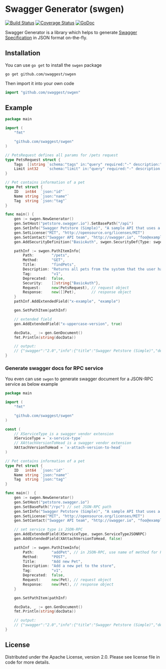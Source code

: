 # Swagger Generator (swgen)

[![Build Status](https://travis-ci.org/swaggest/swgen.svg?branch=master)](https://travis-ci.org/swaggest/swgen)
[![Coverage Status](https://coveralls.io/repos/github/swaggest/swgen/badge.svg?branch=master)](https://coveralls.io/github/swaggest/swgen?branch=master)
[![GoDoc](https://godoc.org/github.com/swaggest/swgen?status.svg)](https://godoc.org/github.com/swaggest/swgen)

Swagger Generator is a library which helps to generate [Swagger Specification](http://swagger.io/specification/) in JSON format on-the-fly.

## Installation

You can use `go get` to install the `swgen` package

    go get github.com/swaggest/swgen

Then import it into your own code

```go
import "github.com/swaggest/swgen"
```

## Example

```go
package main

import (
    "fmt"

    "github.com/swaggest/swgen"
)

// PetsRequest defines all params for /pets request
type PetsRequest struct {
    Tags  []string `schema:"tags" in:"query" required:"-" description:"tags to filter by"`
    Limit int32    `schema:"limit" in:"query" required:"-" description:"maximum number of results to return"`
}

// Pet contains information of a pet
type Pet struct {
    ID   int64  `json:"id"`
    Name string `json:"name"`
    Tag  string `json:"tag"`
}

func main() {
	gen := swgen.NewGenerator()
	gen.SetHost("petstore.swagger.io").SetBasePath("/api")
	gen.SetInfo("Swagger Petstore (Simple)", "A sample API that uses a petstore as an example to demonstrate features in the swagger-2.0 specification", "http://helloreverb.com/terms/", "2.0")
	gen.SetLicense("MIT", "http://opensource.org/licenses/MIT")
	gen.SetContact("Swagger API team", "http://swagger.io", "foo@example.com")
	gen.AddSecurityDefinition("BasicAuth", swgen.SecurityDef{Type: swgen.SecurityBasicAuth})

	pathInf := swgen.PathItemInfo{
		Path:        "/pets",
		Method:      "GET",
		Title:       "findPets",
		Description: "Returns all pets from the system that the user has access to",
		Tag:         "v1",
		Deprecated:  false,
		Security:    []string{"BasicAuth"},
		Request:     new(PetsRequest), // request object
		Response:    new([]Pet),       // response object
	}
	pathInf.AddExtendedField("x-example", "example")

	gen.SetPathItem(pathInf)

	// extended field
	gen.AddExtendedField("x-uppercase-version", true)

	docData, _ := gen.GenDocument()
	fmt.Println(string(docData))

	// output:
	// {"swagger":"2.0","info":{"title":"Swagger Petstore (Simple)","description":"A sample API that uses a petstore as an example to demonstrate features in the swagger-2.0 specification","termsOfService":"http://helloreverb.com/terms/","contact":{"name":"Swagger API team","url":"http://swagger.io","email":"foo@example.com"},"license":{"name":"MIT","url":"http://opensource.org/licenses/MIT"},"version":"2.0"},"host":"petstore.swagger.io","basePath":"/api","schemes":["http","https"],"paths":{"/pets":{"get":{"tags":["v1"],"summary":"findPets","description":"Returns all pets from the system that the user has access to","parameters":[{"description":"tags to filter by","type":"array","name":"tags","in":"query","items":{"type":"string"},"collectionFormat":"multi"},{"description":"maximum number of results to return","type":"integer","format":"int32","name":"limit","in":"query"}],"responses":{"200":{"description":"OK","schema":{"type":"array","items":{"$ref":"#/definitions/Pet"}}}},"security":[{"BasicAuth":[]}],"x-example":"example"}}},"definitions":{"Pet":{"type":"object","properties":{"id":{"type":"integer","format":"int64"},"name":{"type":"string"},"tag":{"type":"string"}}}},"securityDefinitions":{"BasicAuth":{"type":"basic"}},"x-uppercase-version":true}
}
```

### Generate swagger docs for RPC service

You even can use `swgen` to generate swagger document for a JSON-RPC service as below example

```go
package main

import (
	"fmt"

	"github.com/swaggest/swgen"
)

const (
	// XServiceType is a swagger vendor extension
	XServiceType = `x-service-type`
	// XAttachVersionToHead is a swagger vendor extension
	XAttachVersionToHead = `x-attach-version-to-head`
)

// Pet contains information of a pet
type Pet struct {
	ID   int64  `json:"id"`
	Name string `json:"name"`
	Tag  string `json:"tag"`
}

func main()  {
	gen := swgen.NewGenerator()
	gen.SetHost("petstore.swagger.io")
	gen.SetBasePath("/rpc") // set JSON-RPC path
	gen.SetInfo("Swagger Petstore (Simple)", "A sample API that uses a petstore as an example to demonstrate features in the swagger-2.0 specification", "http://helloreverb.com/terms/", "2.0")
	gen.SetLicense("MIT", "http://opensource.org/licenses/MIT")
	gen.SetContact("Swagger API team", "http://swagger.io", "foo@example.com")

	// set service type is JSON-RPC
	gen.AddExtendedField(XServiceType, swgen.ServiceTypeJSONRPC)
	gen.AddExtendedField(XAttachVersionToHead, false)

	pathInf := swgen.PathItemInfo{
		Path:        "addPet", // in JSON-RPC, use name of method for Path
		Method:      "POST",
		Title:       "Add new Pet",
		Description: "Add a new pet to the store",
		Tag:         "v1",
		Deprecated:  false,
		Request:     new(Pet), // request object
		Response:    new(Pet), // response object
	}

	gen.SetPathItem(pathInf)

	docData, _ := gen.GenDocument()
	fmt.Println(string(docData))

	// output:
	// {"swagger":"2.0","info":{"title":"Swagger Petstore (Simple)","description":"A sample API that uses a petstore as an example to demonstrate features in the swagger-2.0 specification","termsOfService":"http://helloreverb.com/terms/","contact":{"name":"Swagger API team","url":"http://swagger.io","email":"foo@example.com"},"license":{"name":"MIT","url":"http://opensource.org/licenses/MIT"},"version":"2.0"},"host":"petstore.swagger.io","basePath":"/rpc","schemes":["http","https"],"paths":{"addPet":{"post":{"tags":["v1"],"summary":"Add new Pet","description":"Add a new pet to the store","parameters":[{"name":"body","in":"body","schema":{"$ref":"#/definitions/Pet"},"required":true}],"responses":{"200":{"description":"OK","schema":{"$ref":"#/definitions/Pet"}}}}}},"definitions":{"Pet":{"type":"object","properties":{"id":{"type":"integer","format":"int64"},"name":{"type":"string"},"tag":{"type":"string"}}}},"x-attach-version-to-head":false,"x-service-type":"json-rpc"}
}
```

## License

Distributed under the Apache License, version 2.0.
Please see license file in code for more details.
